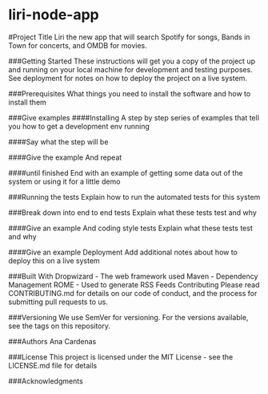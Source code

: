 # liri-node-app

#Project Title
Liri the new app that will search Spotify for songs, Bands in Town for concerts, and OMDB for movies.

###Getting Started
These instructions will get you a copy of the project up and running on your local machine for development and testing purposes. See deployment for notes on how to deploy the project on a live system.

###Prerequisites
What things you need to install the software and how to install them

###Give examples
####Installing
A step by step series of examples that tell you how to get a development env running

####Say what the step will be

####Give the example
And repeat

####until finished
End with an example of getting some data out of the system or using it for a little demo

###Running the tests
Explain how to run the automated tests for this system

###Break down into end to end tests
Explain what these tests test and why

####Give an example
And coding style tests
Explain what these tests test and why

####Give an example
Deployment
Add additional notes about how to deploy this on a live system

###Built With
Dropwizard - The web framework used
Maven - Dependency Management
ROME - Used to generate RSS Feeds
Contributing
Please read CONTRIBUTING.md for details on our code of conduct, and the process for submitting pull requests to us.

###Versioning
We use SemVer for versioning. For the versions available, see the tags on this repository.

###Authors
Ana Cardenas

###License
This project is licensed under the MIT License - see the LICENSE.md file for details

###Acknowledgments
